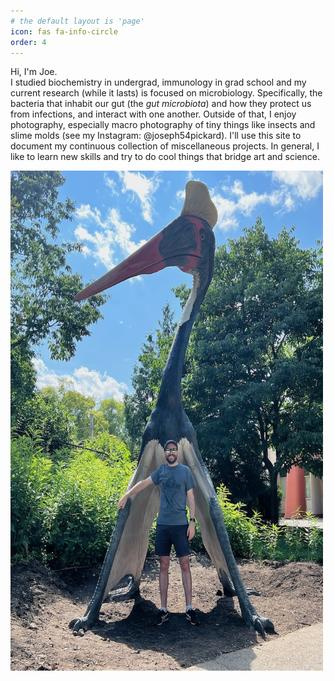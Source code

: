 ```yaml
---
# the default layout is 'page'
icon: fas fa-info-circle
order: 4
---
```



Hi, I'm Joe.  
I studied biochemistry in undergrad, immunology in grad school and my current research (while it lasts) is focused on microbiology. Specifically, the bacteria that inhabit our gut (the *gut microbiota*) and how they protect us from infections, and interact with one another. Outside of that, I enjoy photography, especially macro photography of tiny things like insects and slime molds (see my Instagram: @joseph54pickard). I'll use this site to document my continuous collection of miscellaneous projects. In general, I like to learn new skills and try to do cool things that bridge art and science.

<img src="/myfiles/IMG_8888.jpeg" width="500" height="800" alt="me standing in front of a large model of an extinct flying reptile at the Toledo Zoo">